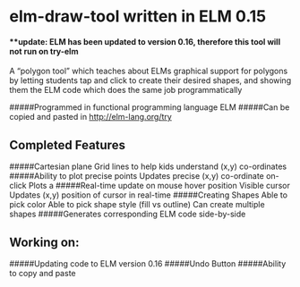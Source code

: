 # elm-draw-tool written in ELM 0.15

#### **update: ELM has been updated to version 0.16, therefore this tool will not run on try-elm

A “polygon tool” which teaches about ELMs graphical support for polygons by letting students tap and click to create their desired shapes, and showing them the ELM code which does the same job programmatically

#####Programmed in functional programming language ELM 
#####Can be copied and pasted in http://elm-lang.org/try

## Completed Features

#####Cartesian plane
Grid lines to help kids understand (x,y) co-ordinates
#####Ability to plot precise points
Updates precise (x,y) co-ordinate on-click
Plots a 
#####Real-time update on mouse hover position
Visible cursor
Updates (x,y) position of cursor in real-time
#####Creating Shapes
Able to pick color
Able to pick shape style (fill vs outline)
Can create multiple shapes
#####Generates corresponding ELM code side-by-side

## Working on:

#####Updating code to ELM version 0.16
#####Undo Button
#####Ability to copy and paste
